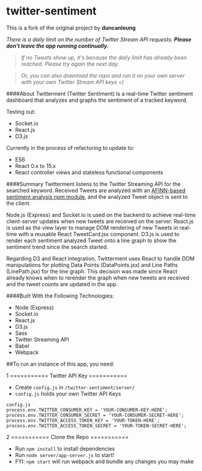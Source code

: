 # twitter-sentiment

This is a fork of the original project by **duncanleung**

_There is a daily limit on the number of Twitter Stream API requests. **Please don't leave the app running continually.**_
>_If no Tweets show up, it's because the daily limit has already been reached. Please try again the next day._

>_Or, you can also download the repo and run it on your own server with your own Twitter Stream API keys =)_

####About
Twitterment (Twitter Sentiment) Is a real-time Twitter sentiment dashboard that analyzes and graphs the sentiment of a tracked keyword.

Testing out:
- Socket.io
- React.js
- D3.js

Currently in the process of refactoring to update to:
- ES6
- React 0.x to 15.x
- React controller views and stateless functional components

####Summary
Twitterment listens to the Twitter Streaming API for the searched keyword. Received Tweets are analyzed with an [AFINN-based sentiment analysis npm module](https://github.com/thisandagain/sentiment), and the analyzed Tweet object is sent to the client.

Node.js (Express) and Socket.io is used on the backend to achieve real-time client-server updates when new tweets are received on the server. React.js is used as the view layer to manage DOM rendering of new Tweets in real-time with a reusable React TweetCard.jsx component. D3.js is used to render each sentiment analyzed Tweet onto a line graph to show the sentiment trend since the search started.

Regarding D3 and React integration, Twitterment uses React to handle DOM manipulations for plotting Data Points (DataPoints.jsx) and Line Paths (LinePath.jsx) for the line graph. This decision was made since React already knows when to rerender the graph when new tweets are received and the tweet counts are updated in the app.

####Built With the Following Technologies:
- Node (Express)
- Socket.io
- React.js
- D3.js
- Sass
- Twitter Streaming API
- Babel
- Webpack


##To run an instance of this app, you need:

1 =========== Twitter API Key ===========
- Create `config.js` in `/twitter-sentiment/server/`
- `config.js` holds your own Twitter API Keys


```
config.js
process.env.TWITTER_CONSUMER_KEY = 'YOUR-CONSUMER-KEY-HERE';
process.env.TWITTER_CONSUMER_SECRET = 'YOUR-CONSUMER-SECRET-HERE';
process.env.TWITTER_ACCESS_TOKEN_KEY = 'YOUR-TOKEN-HERE';
process.env.TWITTER_ACCESS_TOKEN_SECRET = 'YOUR-TOKEN-SECRET-HERE';
```

2 =========== Clone the Repo ===========
- Run `npm install` to install dependencies
- Run `node server/app-server.js` to start!
- FYI: `npm start` will run webpack and bundle any changes you may make
